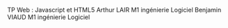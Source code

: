 TP Web : Javascript et HTML5
Arthur LAIR M1 ingénierie Logiciel
Benjamin VIAUD M1 ingénierie Logiciel
